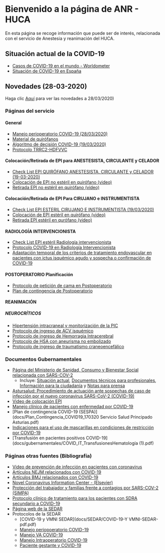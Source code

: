 # Bienvenido a la página de ANR - HUCA

En esta página se recoge información que puede ser de interés, relacionada con el servicio de Anestesia y reanimación del HUCA.

## Situación actual de la COVID-19
* [Casos de COVID-19 en el mundo - Worldometer](https://www.worldometers.info/coronavirus/#countries)
* [Situación de COVID-19 en España](https://covid19.isciii.es/)

## Novedades (28-03-2020)

Haga clic [Aquí](novedades.md) para ver las novedades a 28/03/2020)


### Páginas del servicio

#### General
* [Manejo perioperatorio COVID-19 (28/03/2020)](https://drive.google.com/open?id=1FTGegycvAfEgzLARzSFwZvq_lbYCw7pF)
* [Material de quirófanos](docs/servicio/MATERALQUIROFANOS_COVID_19.docx)
* [Algoritmo de decisión COVID-19 (19/03/2020)](docs/servicio/ALGORITMO__de_decision_COVID_19__en_paciente_quirúrgico.docx)
* [Protocolo TRRC2-HDFVVC](https://drive.google.com/open?id=1GbMuLr06utrG-yH__TUAVzmxihlrtn4y)

#### Colocación/Retirada de EPI para ANESTESISTA, CIRCULANTE y CELADOR
  * [Check List EPI QUIRÓFANO ANESTESISTA, CIRCULANTE y CELADOR (19-03-2020)](docs/servicio/CHECK_LIST_EPI_quirófano_Anestesista_Circulante_y_Celador.docx)
  * [Colocación de EPI no estéril en quirófano (video)](https://youtu.be/NA2lnNf2GWM)
  * [Retirada EPI no estéril en quirófano (video)](https://youtu.be/gSMKlA2-Fm8)

#### Colocación/Retirada de EPI Para CIRUJANO e INSTRUMENTISTA
  * [Check List EPI ESTERIL CIRUJANO E INSTRUMENTISTA (19/03/2020)](docs/servicio/CHECK_LIST_EPI_ESTERIL_cirujano_e_instrumentista_(1).docx)
  * [Colocación de EPI estéril en quirófano (video)](https://youtu.be/DcnsQFqQ9gU)
  * [Retirada EPI estéril en qurófano (video)](https://youtu.be/Ne4Ajs5auGU)

#### RADIOLOGÍA INTERVENCIONISTA
  * [Check List EPI estéril Radiología intervencionista](https://drive.google.com/open?id=1jjVka6drIJmI4gEXQgbpVr6fwt410Cim)
  * [Protocolo COVID-19 en Radiología Intervencionista](https://drive.google.com/open?id=1Sp4fw1apfP9KqtsrRH6OxMVlLS3CTYFI)
  * [Adaptación temporal de los criterios de tratamiento endovascular en pacientes con ictus isquémico agudo y sospecha o confirmación de COVID-19](https://drive.google.com/open?id=1caJQKOamMl776EUAORIhKP131d1yLXHH)
<!-- * [Manejo perioperatorio COVID-19 (19/03/2020)](docs/servicio/19_Marzo_Manejo_perioperatorio_COVID.pdf) -->

#### POSTOPERATORIO Planificación
  * [Protocolo de petición de cama en Postoperatorio](docs/POSTOPERATORO_protocolo_peticion_cama.docx)
  * [Plan de contingencia de Postoperatorio](https://drive.google.com/open?id=1hXh9hNBIF2Qym_J4q1NesUzMPFYF196r)
  
#### REANIMACIÓN
##### NEUROCRÍTICOS
  * [Hipertensión intracraneal y monitorización de la PIC](https://drive.google.com/open?id=1nLTCo8QojBAfJnt6CutSY9Il31dbOtWb)
  * [Protocolo de ingreso de ACV isquémico](https://drive.google.com/open?id=1m1NX40pZvTNRXXTWoVr6TWEhdajfQOSv)
  * [Protocolo de ingreso de Hemorragia Intracerebral](https://drive.google.com/open?id=10WVv4V9BllHO_UsUWq17iLfGsln8N_Ny)
  * [Protocolo de HSA con aneurisma no embolizado](https://drive.google.com/open?id=1_9F1eFoO8MJnJ5aT67qR8bG4n-qNgbgn)
  * [Protocolo de ingreso de traumatismo craneoencefálico](https://drive.google.com/open?id=1wtrx_Q3ydYRUS0yZQqnHbic-nQFi4lFb)
  

### Documentos Gubernamentales

* [Página del Ministerio de Sanidad, Consumo y Bienestar Social relacionada con SARS-COV-2](https://www.mscbs.gob.es/profesionales/saludPublica/ccayes/alertasActual/nCov-China/home.htm)
  * Incluye: [Situación actual](https://www.mscbs.gob.es/profesionales/saludPublica/ccayes/alertasActual/nCov-China/situacionActual.htm), [Documentos técnicos para profesionales](https://www.mscbs.gob.es/profesionales/saludPublica/ccayes/alertasActual/nCov-China/documentos.htm), [Información para la ciudadanía](https://www.mscbs.gob.es/profesionales/saludPublica/ccayes/alertasActual/nCov-China/ciudadania.htm) y [Notas para prensa](https://www.mscbs.gob.es/profesionales/cargarNotas.do)
* [Astursalud: Procedimiento de actuación ante sospechas de caso de infección por el nuevo coronavirus SARS-CoV-2 (COVID-19)](https://www.astursalud.es/en/noticias/-/noticias/procedimiento-de-actuacion-ante-sospechas-de-caso-de-infeccion-por-el-nuevo-coronavirus-2019-ncov-en-asturias)
* [Video de colocación EPI](https://www.youtube.com/watch?v=jjaJYRolrJo&feature=youtu.be)
* [Manejo clínico de pacientes con enfermedad por COVID-19](docs/Manejo-clínico-de-pacientes-con-enfermedad-por-COVID-19-MINISTERIO-SANIDA-pdf.pdf)
* [Plan de contingencia COVID-19 \(SESPA)](docs/Plan_Contingencia_COVID19_170320 Servicio Salud Principado Asturias.pdf)
* [Indicaciones para el uso de mascarillas en condiciones de restricción por COVID-19](docs/gubernamentales/COVID_19_MASCARILLAS_20200316_Ed1-MPSP.pdf)
* [Transfusión en pacientes positivos COVID-19](docs/gubernamentales/COVID_IT_TransfusionesHematología (1).pdf)

### Páginas otras fuentes (Bibliografía)

* [Video de prevención de infección en pacientes con coronavirus](https://www.youtube.com/watch?v=zh-0br7NrDY)
* [Artículos NEJM relacionados con COVID-19](https://www.nejm.org/coronavirus?cid=DM88311&bid=165326853)
* [Artículos BMJ relacionados con COVID-19](https://www.bmj.com/coronavirus?int_source=wisepops&int_medium=wisepops&int_campaign=DAA_CoronaVirus_Jan24)
* [Novel Coronavirus Information Center - (Elsevier)](https://www.elsevier.com/connect/coronavirus-information-center?utm_campaign=HS_20ES1738002_Professionals_CorporateComm_COVID19_Resources_PIF&utm_campaignPK=1681659956&utm_term=OP65731&utm_content=1681659958&utm_source=85&BID=1082604870&utm_medium=email&SIS_ID=-1)
* [Protección del trabajador y familias frente a contagios por SARS-COV-2 (SIMPA)](docs/PROTECCIÓN_DEL_TRABAJADOR.docx)
* [Protocolo clínico de tratamiento para los pacientes con SDRA secundario a COVID-19](https://drive.google.com/open?id=1ysUkBZrwUDyCk7xijqGLyKzuyuVDNU0G)
* [Página web de la SEDAR](https://sedar.es/index.php/agenda/noticias/webinars)
* Protocolos de la SEDAR
  * [COVID-19 y VMNI SEDAR](docs/SEDAR/COVID-19-Y VMNI-SEDAR-pdf.pdf)
  * [Manejo periopoeratorio COVID-19](docs/SEDAR/MANEJO-PERIOPERATORIO-COVID-19-SEDAR-pdf.pdf)
  * [Manejo VA COVID-19](docs/SEDAR/MANEJO-VA-COVID-19-SEDAR-pdf.pdf)
  * [Manejo Intraoperatorio COVID-19](docs/SEDAR/Manefjo-INTRAOPERATORIO-p-COVID-19-SEDAR-pdf.pdf)
  * [Paciente gestante y COVID-19](docs/SEDAR/Paciente-GESTANTE-y-coronavirus-2019--nCoV,-COVID--19-SEDAR-pdf.pdf)
